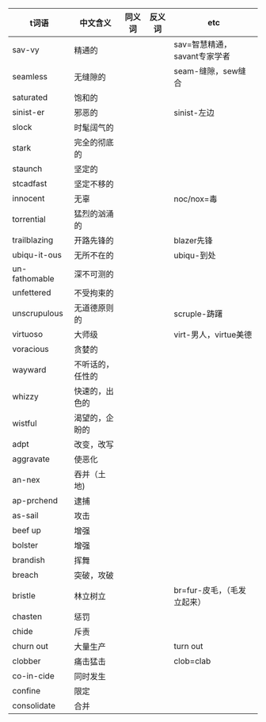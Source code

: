 
| t词语         | 中文含义         | 同义词 | 反义词 | etc                          |
|---------------|------------------|--------|--------|------------------------------|
| sav-vy        | 精通的           |        |        | sav=智慧精通，savant专家学者 |
| seamless      | 无缝隙的         |        |        | seam-缝隙，sew缝合           |
| saturated     | 饱和的           |
| sinist-er     | 邪恶的           |        |        | sinist-左边                  |
| slock         | 时髦阔气的       |
| stark         | 完全的彻底的     |
| staunch       | 坚定的           |
| stcadfast     | 坚定不移的       |
| innocent      | 无辜             |        |        | noc/nox=毒                   |
| torrential    | 猛烈的汹涌的     |        |        |
| trailblazing  | 开路先锋的       |        |        | blazer先锋                   |
| ubiqu-it-ous  | 无所不在的       |        |        | ubiqu-到处                   |
| un-fathomable | 深不可测的       |
| unfettered    | 不受拘束的       |
| unscrupulous  | 无道德原则的     |        |        | scruple-踌躇                 |
| virtuoso      | 大师级           |        |        | virt-男人，virtue美德        |
| voracious     | 贪婪的           |
| wayward       | 不听话的，任性的 |
| whizzy        | 快速的，出色的   |
| wistful       | 渴望的，企盼的   |
| adpt          | 改变，改写       |
| aggravate     | 使恶化           |
| an-nex        | 吞并（土地)      |
| ap-prchend    | 逮捕             |
| as-sail       | 攻击             |
| beef  up      | 增强             |
| bolster       | 增强             |
| brandish      | 挥舞             |
| breach        | 突破，攻破       |
| bristle       | 林立树立         |        |        | br=fur-皮毛，（毛发立起来）  |
| chasten       | 惩罚             |        |        |
| chide         | 斥责             |
| churn out     | 大量生产         |        |        | turn out                     |
| clobber       | 痛击猛击         |        |        | clob=clab                    |
| co-in-cide    | 同时发生         |
| confine       | 限定             |
| consolidate   | 合并             |
